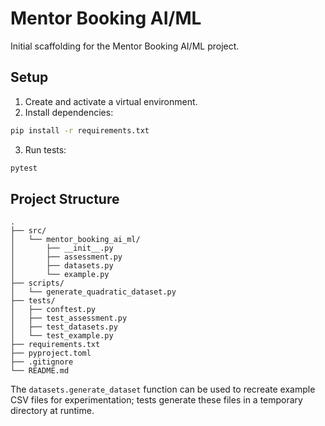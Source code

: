 # Mentor Booking AI/ML

Initial scaffolding for the Mentor Booking AI/ML project.

## Setup

1. Create and activate a virtual environment.
2. Install dependencies:

```bash
pip install -r requirements.txt
```

3. Run tests:

```bash
pytest
```

## Project Structure

```
.
├── src/
│   └── mentor_booking_ai_ml/
│       ├── __init__.py
│       ├── assessment.py
│       ├── datasets.py
│       └── example.py
├── scripts/
│   └── generate_quadratic_dataset.py
├── tests/
│   ├── conftest.py
│   ├── test_assessment.py
│   ├── test_datasets.py
│   └── test_example.py
├── requirements.txt
├── pyproject.toml
├── .gitignore
└── README.md
```

The `datasets.generate_dataset` function can be used to recreate example CSV
files for experimentation; tests generate these files in a temporary directory
at runtime.
